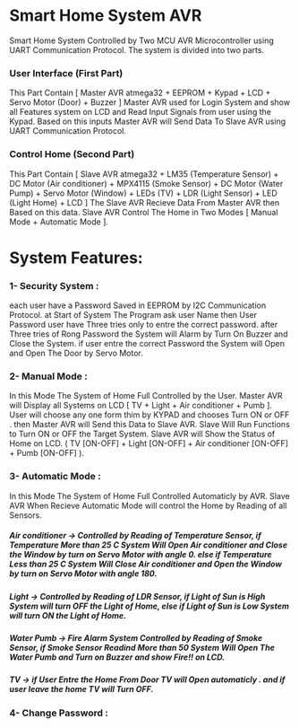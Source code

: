 # Smart Home System AVR
Smart Home System Controlled by Two MCU AVR Microcontroller using UART Communication Protocol. The system is divided into two parts.
### User Interface (First Part)
This Part Contain [ Master AVR atmega32 + EEPROM + Kypad + LCD + Servo Motor (Door) + Buzzer ]
Master AVR used for Login System and show all Features system on LCD and Read Input Signals from user using the Kypad. Based on this inputs Master AVR will Send Data To Slave AVR using UART Communication Protocol.
### Control Home (Second Part)
This Part Contain [ Slave AVR atmega32 + LM35 (Temperature Sensor) + DC Motor (Air conditioner) + MPX4115 (Smoke Sensor) + DC Motor (Water Pump) + Servo Motor (Window) + LEDs (TV) + LDR (Light Sensor) + LED (Light Home) + LCD ]
The Slave AVR Recieve Data From Master AVR then Based on this data. Slave AVR Control The Home in Two Modes [ Manual Mode + Automatic Mode ].

# System Features:
### 1- Security System : 
each user have a Password Saved in EEPROM by I2C Communication Protocol. at Start of System The Program ask user Name then User Password
user have Three tries only to entre the correct password. after Three tries of Rong Password the System 
will Alarm by Turn On Buzzer and Close the System. if user entre the correct Password the System 
will Open and Open The Door by Servo Motor.
### 2- Manual Mode : 
In this Mode The System of Home Full Controlled by the User. 
Master AVR will Display all Systems on LCD [ TV + Light + Air conditioner + Pumb ]. User will choose any one form thim by KYPAD and chooses Turn ON or OFF . then Master AVR will Send this Data to Slave AVR. Slave Will Run Functions to Turn ON or OFF the Target System. Slave AVR will Show the Status of Home on LCD. ( TV [ON-OFF] + Light [ON-OFF] + Air conditioner [ON-OFF] + Pumb [ON-OFF] ).
### 3- Automatic Mode : 
In this Mode The System of Home Full Controlled Automaticly by AVR.
Slave AVR When Recieve Automatic Mode will control the Home by Reading of all Sensors.
##### Air conditioner -> Controlled by Reading of Temperature Sensor, if Temperature More than 25 C System Will Open Air conditioner and Close the Window by turn on Servo Motor with angle 0. else if Temperature Less than 25 C System Will Close Air conditioner and Open the Window by turn on Servo Motor with angle 180.   
##### Light -> Controlled by Reading of LDR Sensor, if Light of Sun is High System will turn OFF the Light of Home, else if Light of Sun is Low System will turn ON the Light of Home.
##### Water Pumb -> Fire Alarm System Controlled by Reading of Smoke Sensor, if Smoke Sensor Readind More than 50 System Will Open The Water Pumb and Turn on Buzzer and show Fire!! on LCD.
##### TV -> if User Entre the Home From Door TV will Open automaticly . and if user leave the home TV will Turn OFF.
### 4- Change Password :
